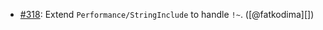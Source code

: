 * [#318](https://github.com/rubocop/rubocop-performance/issues/318): Extend `Performance/StringInclude` to handle `!~`. ([@fatkodima][])
